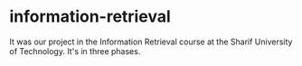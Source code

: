 # information-retrieval
It was our project in the Information Retrieval course at the Sharif University of Technology. It's in three phases.
